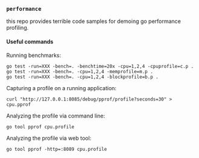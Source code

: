 ### `performance` 
this repo provides terrible code samples for demoing go performance profiling.

#### Useful commands

Running benchmarks:
```
go test -run=XXX -bench=. -benchtime=20x -cpu=1,2,4 -cpuprofile=c.p .
go test -run=XXX -bench=. -cpu=1,2,4 -memprofile=m.p .
go test -run=XXX -bench=. -cpu=1,2,4 -blockprofile=b.p .
```

Capturing a profile on a running application:
```
curl "http://127.0.0.1:8085/debug/pprof/profile?seconds=30" > cpu.pprof
```

Analyzing the profile via command line:
```
go tool pprof cpu.profile
```

Analyzing the profile via web tool:
```
go tool pprof -http=:8089 cpu.profile
```